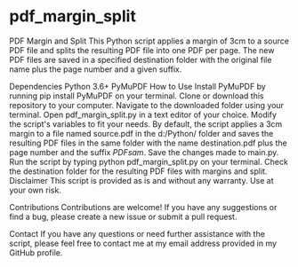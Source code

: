 # pdf_margin_split
PDF Margin and Split
This Python script applies a margin of 3cm to a source PDF file and splits the resulting PDF file into one PDF per page. The new PDF files are saved in a specified destination folder with the original file name plus the page number and a given suffix.

Dependencies
Python 3.6+
PyMuPDF
How to Use
Install PyMuPDF by running pip install PyMuPDF on your terminal.
Clone or download this repository to your computer.
Navigate to the downloaded folder using your terminal.
Open pdf_margin_split.py in a text editor of your choice.
Modify the script's variables to fit your needs. By default, the script applies a 3cm margin to a file named source.pdf in the d:/Python/ folder and saves the resulting PDF files in the same folder with the name destination.pdf plus the page number and the suffix _PDFsam_.
Save the changes made to main.py.
Run the script by typing python pdf_margin_split.py on your terminal.
Check the destination folder for the resulting PDF files with margins and split.
Disclaimer
This script is provided as is and without any warranty. Use at your own risk.

Contributions
Contributions are welcome! If you have any suggestions or find a bug, please create a new issue or submit a pull request.

Contact
If you have any questions or need further assistance with the script, please feel free to contact me at my email address provided in my GitHub profile.
